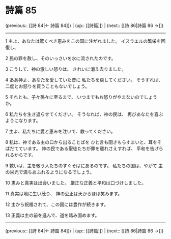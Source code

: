 # 詩篇 85

(previous:: [[詩 84|← 詩篇 84]]) | (up:: [[詩篇]]) | (next:: [[詩 86|詩篇 86 →]])

***


1 主よ、あなたは驚くべき恵みをこの国に注がれました。 イスラエルの繁栄を回復し、 

2 民の罪を赦し、そのいっさいを水に流されたのです。 

3 こうして、神の激しい怒りは、 きれいに消え去りました。 

4 ああ神よ、あなたを愛していた昔に 私たちを戻してください。 そうすれば、二度とお怒りを買うこともないでしょう。 

5 それとも、子々孫々に至るまで、 いつまでもお怒りがやまないのでしょうか。 

6 私たちを生き返らせてください。 そうなれば、神の民は、 再びあなたを喜ぶようになります。 

7 主よ、私たちに愛と恵みを注いで、救ってください。 

8 私は、神である主の口から出ることばを ひと言も聞きもらすまいと、耳をそばだてています。 神の民である聖徒たちが罪を離れさえすれば、 平和を告げられるからです。 

9 救いは、主を敬う人たちのすぐそばにあるのです。 私たちの国は、やがて 主の栄光で満ちあふれるようになるでしょう。 

10 恵みと真実は出会いました。 厳正な正義と平和は口づけしました。 

11 真実は地に生い茂り、 神の公正は天からほほ笑みます。 

12 主から祝福されて、この国には豊作が続きます。 

13 正義は主の前を進んで、道を踏み固めます。

***

(previous:: [[詩 84|← 詩篇 84]]) | (up:: [[詩篇]]) | (next:: [[詩 86|詩篇 86 →]])
